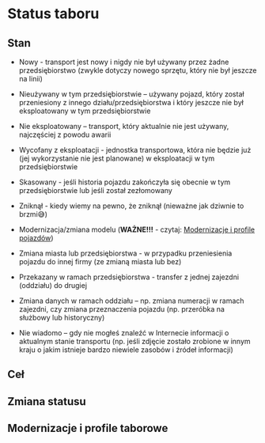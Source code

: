 # Status taboru

## Stan

- Nowy - transport jest nowy i nigdy nie był używany przez żadne przedsiębiorstwo (zwykle dotyczy nowego sprzętu, który nie był jeszcze na linii)

- Nieużywany w tym przedsiębiorstwie – używany pojazd, który został przeniesiony z innego działu/przedsiębiorstwa i który jeszcze nie był eksploatowany w tym przedsiębiorstwie

- Nie eksploatowany – transport, który aktualnie nie jest używany, najczęściej z powodu awarii

- Wycofany z eksploatacji - jednostka transportowa, która nie będzie już (jej wykorzystanie nie jest planowane) w eksploatacji w tym przedsiębiorstwie

- Skasowany - jeśli historia pojazdu zakończyła się obecnie w tym przedsiębiorstwie lub jeśli został zezłomowany

- Zniknął - kiedy wiemy na pewno, że zniknął (nieważne jak dziwnie to brzmi😅)

- Modernizacja/zmiana modelu (**WAŻNE!!!** - czytaj: [Modernizacje i profile pojazdów](#modernizacje-i-profile-pojazdów))

- Zmiana miasta lub przedsiębiorstwa - w przypadku przeniesienia pojazdu do innej firmy (ze zmianą miasta lub bez)

- Przekazany w ramach przedsiębiorstwa - transfer z jednej zajezdni (oddziału) do drugiej

- Zmiana danych w ramach oddziału – np. zmiana numeracji w ramach zajezdni, czy zmiana przeznaczenia pojazdu (np. przeróbka na służbowy lub historyczny)

- Nie wiadomo – gdy nie mogłeś znaleźć w Internecie informacji o aktualnym stanie transportu (np. jeśli zdjęcie zostało zrobione w innym kraju o jakim istnieje bardzo niewiele zasobów i źródeł informacji)

## Ceł

## Zmiana statusu

## Modernizacje i profile taborowe